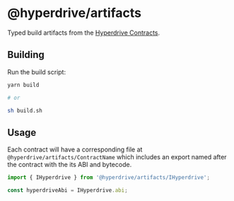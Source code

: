 # @hyperdrive/artifacts

Typed build artifacts from the [Hyperdrive
Contracts](https://github.com/delvtech/hyperdrive).

## Building

Run the build script:

```sh
yarn build

# or

sh build.sh
```

## Usage

Each contract will have a corresponding file at
`@hyperdrive/artifacts/ContractName` which includes an export named after
the contract with the its ABI and bytecode.

```ts
import { IHyperdrive } from '@hyperdrive/artifacts/IHyperdrive';

const hyperdriveAbi = IHyperdrive.abi;
```
